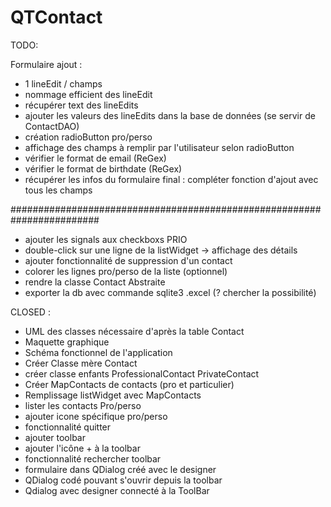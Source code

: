 # QTContact

TODO:

Formulaire ajout :
- 1 lineEdit / champs 
- nommage efficient des lineEdit
- récupérer text des lineEdits
- ajouter les valeurs des lineEdits dans la base de données (se servir de ContactDAO)
- création radioButton pro/perso
- affichage des champs à remplir par l'utilisateur selon radioButton
- vérifier le format de email (ReGex)
- vérifier le format de birthdate (ReGex) 
- récupérer les infos du formulaire final : compléter fonction d'ajout avec tous les champs

########################################################################

- ajouter les signals aux checkboxs PRIO
- double-click sur une ligne de la listWidget -> affichage des détails 
- ajouter fonctionnalité de suppression d'un contact
- colorer les lignes pro/perso de la liste (optionnel)
- rendre la classe Contact Abstraite
- exporter la db avec commande sqlite3 .excel (? chercher la possibilité)



CLOSED :
- UML des classes nécessaire d'après la table Contact
- Maquette graphique
- Schéma fonctionnel de l'application
- Créer Classe mère Contact
- créer classe enfants ProfessionalContact PrivateContact
- Créer MapContacts de contacts (pro et particulier)
- Remplissage listWidget avec MapContacts 
- lister les contacts Pro/perso
- ajouter icone spécifique pro/perso
- fonctionnalité quitter
- ajouter toolbar
- ajouter l'icône + à la toolbar
- fonctionnalité rechercher toolbar﻿
- formulaire dans QDialog créé avec le designer
- QDialog codé pouvant s'ouvrir depuis la toolbar
- Qdialog avec designer connecté à la ToolBar
